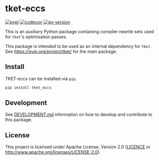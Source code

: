 # tket-eccs

[![pypi][]](https://pypi.org/project/tket-eccs/)
[![codecov][]](https://codecov.io/gh/CQCL/tket2)
[![py-version][]](https://pypi.org/project/tket--eccs/)

  [codecov]: https://img.shields.io/codecov/c/gh/CQCL/tket?logo=codecov
  [py-version]: https://img.shields.io/pypi/pyversions/tket-eccs
  [pypi]: https://img.shields.io/pypi/v/tket-eccs

This is an auxiliary Python package containing compiler rewrite sets used for `tket`'s optimisation passes.

This package is intended to be used as an internal dependency for `tket`.
See https://pypi.org/project/tket/ for the main package.


## Install

TKET-eccs can be installed via `pip`.

```sh
pip install tket_eccs
```

## Development

See [DEVELOPMENT.md] information on how to develop and contribute to this package.

  [DEVELOPMENT.md]: https://github.com/CQCL/tket2/blob/main/DEVELOPMENT.md


## License

This project is licensed under Apache License, Version 2.0 ([LICENCE][] or http://www.apache.org/licenses/LICENSE-2.0).

  [LICENCE]: https://github.com/CQCL/tket2/blob/main/LICENCE
